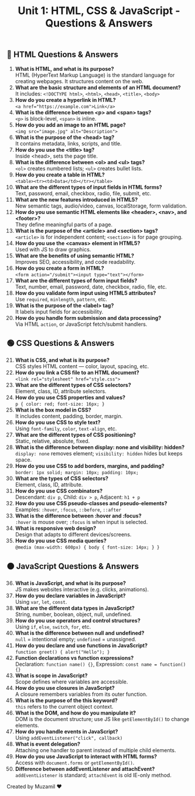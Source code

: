 <!DOCTYPE html><html lang="en">
<head>
  <meta charset="UTF-8">
  <meta name="viewport" content="width=device-width, initial-scale=1.0">
  <title>Web Dev Unit 1: Q&A</title>
  <link rel="stylesheet" href="tyle.css">
</head>
<body>
  <header>
    <h1>Unit 1: HTML, CSS & JavaScript - Questions & Answers</h1>
  </header>
  <main>
    <section>
      <h2>🔵 HTML Questions & Answers</h2>
      <ol>
        <li><strong>What is HTML, and what is its purpose?</strong><br>HTML (HyperText Markup Language) is the standard language for creating webpages. It structures content on the web.</li>
        <li><strong>What are the basic structure and elements of an HTML document?</strong><br>It includes: <code>&lt;!DOCTYPE html&gt;</code>, <code>&lt;html&gt;</code>, <code>&lt;head&gt;</code>, <code>&lt;title&gt;</code>, <code>&lt;body&gt;</code></li>
        <li><strong>How do you create a hyperlink in HTML?</strong><br><code>&lt;a href="https://example.com"&gt;Link&lt;/a&gt;</code></li>
        <li><strong>What is the difference between &lt;p&gt; and &lt;span&gt; tags?</strong><br><code>&lt;p&gt;</code> is block-level, <code>&lt;span&gt;</code> is inline.</li>
        <li><strong>How do you add an image to an HTML page?</strong><br><code>&lt;img src="image.jpg" alt="Description"&gt;</code></li>
        <li><strong>What is the purpose of the &lt;head&gt; tag?</strong><br>It contains metadata, links, scripts, and title.</li>
        <li><strong>How do you use the &lt;title&gt; tag?</strong><br>Inside &lt;head&gt;, sets the page title.</li>
        <li><strong>What is the difference between &lt;ol&gt; and &lt;ul&gt; tags?</strong><br><code>&lt;ol&gt;</code> creates numbered lists; <code>&lt;ul&gt;</code> creates bullet lists.</li>
        <li><strong>How do you create a table in HTML?</strong><br><code>&lt;table&gt;&lt;tr&gt;&lt;td&gt;Data&lt;/td&gt;&lt;/tr&gt;&lt;/table&gt;</code></li>
        <li><strong>What are the different types of input fields in HTML forms?</strong><br>Text, password, email, checkbox, radio, file, submit, etc.</li>
        <li><strong>What are the new features introduced in HTML5?</strong><br>New semantic tags, audio/video, canvas, localStorage, form validation.</li>
        <li><strong>How do you use semantic HTML elements like &lt;header&gt;, &lt;nav&gt;, and &lt;footer&gt;?</strong><br>They define meaningful parts of a page.</li>
        <li><strong>What is the purpose of the &lt;article&gt; and &lt;section&gt; tags?</strong><br><code>&lt;article&gt;</code> is for independent content; <code>&lt;section&gt;</code> is for page grouping.</li>
        <li><strong>How do you use the &lt;canvas&gt; element in HTML5?</strong><br>Used with JS to draw graphics.</li>
        <li><strong>What are the benefits of using semantic HTML?</strong><br>Improves SEO, accessibility, and code readability.</li>
        <li><strong>How do you create a form in HTML?</strong><br><code>&lt;form action="/submit"&gt;&lt;input type="text"&gt;&lt;/form&gt;</code></li>
        <li><strong>What are the different types of form input fields?</strong><br>Text, number, email, password, date, checkbox, radio, file, etc.</li>
        <li><strong>How do you validate form input using HTML5 attributes?</strong><br>Use <code>required</code>, <code>minlength</code>, <code>pattern</code>, etc.</li>
        <li><strong>What is the purpose of the &lt;label&gt; tag?</strong><br>It labels input fields for accessibility.</li>
        <li><strong>How do you handle form submission and data processing?</strong><br>Via HTML <code>action</code>, or JavaScript fetch/submit handlers.</li>
      </ol>
    </section><section>
  <h2>🟢 CSS Questions & Answers</h2>
  <ol start="21">
    <li><strong>What is CSS, and what is its purpose?</strong><br>CSS styles HTML content — color, layout, spacing, etc.</li>
    <li><strong>How do you link a CSS file to an HTML document?</strong><br><code>&lt;link rel="stylesheet" href="style.css"&gt;</code></li>
    <li><strong>What are the different types of CSS selectors?</strong><br>Element, class, ID, attribute selectors.</li>
    <li><strong>How do you use CSS properties and values?</strong><br><code>p { color: red; font-size: 16px; }</code></li>
    <li><strong>What is the box model in CSS?</strong><br>It includes content, padding, border, margin.</li>
    <li><strong>How do you use CSS to style text?</strong><br>Using <code>font-family</code>, <code>color</code>, <code>text-align</code>, etc.</li>
    <li><strong>What are the different types of CSS positioning?</strong><br>Static, relative, absolute, fixed.</li>
    <li><strong>What is the difference between display: none and visibility: hidden?</strong><br><code>display: none</code> removes element; <code>visibility: hidden</code> hides but keeps space.</li>
    <li><strong>How do you use CSS to add borders, margins, and padding?</strong><br><code>border: 1px solid; margin: 10px; padding: 10px;</code></li>
    <li><strong>What are the types of CSS selectors?</strong><br>Element, class, ID, attribute.</li>
    <li><strong>How do you use CSS combinators?</strong><br>Descendant: <code>div p</code>, Child: <code>div > p</code>, Adjacent: <code>h1 + p</code></li>
    <li><strong>How do you use CSS pseudo-classes and pseudo-elements?</strong><br>Examples: <code>:hover</code>, <code>:focus</code>, <code>::before</code>, <code>::after</code></li>
    <li><strong>What is the difference between :hover and :focus?</strong><br><code>:hover</code> is mouse over; <code>:focus</code> is when input is selected.</li>
    <li><strong>What is responsive web design?</strong><br>Design that adapts to different devices/screens.</li>
    <li><strong>How do you use CSS media queries?</strong><br><code>@media (max-width: 600px) { body { font-size: 14px; } }</code></li>
  </ol>
</section>

<section>
  <h2>🟠 JavaScript Questions & Answers</h2>
  <ol start="36">
    <li><strong>What is JavaScript, and what is its purpose?</strong><br>JS makes websites interactive (e.g. clicks, animations).</li>
    <li><strong>How do you declare variables in JavaScript?</strong><br>Using <code>var</code>, <code>let</code>, <code>const</code>.</li>
    <li><strong>What are the different data types in JavaScript?</strong><br>String, number, boolean, object, null, undefined.</li>
    <li><strong>How do you use operators and control structures?</strong><br>Using <code>if</code>, <code>else</code>, <code>switch</code>, <code>for</code>, etc.</li>
    <li><strong>What is the difference between null and undefined?</strong><br><code>null</code> = intentional empty; <code>undefined</code> = unassigned.</li>
    <li><strong>How do you declare and use functions in JavaScript?</strong><br><code>function greet() { alert("Hello"); }</code></li>
    <li><strong>Function declarations vs function expressions?</strong><br>Declaration: <code>function name() {}</code>, Expression: <code>const name = function() {}</code></li>
    <li><strong>What is scope in JavaScript?</strong><br>Scope defines where variables are accessible.</li>
    <li><strong>How do you use closures in JavaScript?</strong><br>A closure remembers variables from its outer function.</li>
    <li><strong>What is the purpose of the this keyword?</strong><br><code>this</code> refers to the current object context.</li>
    <li><strong>What is the DOM, and how do you manipulate it?</strong><br>DOM is the document structure; use JS like <code>getElementById()</code> to change elements.</li>
    <li><strong>How do you handle events in JavaScript?</strong><br>Using <code>addEventListener("click", callback)</code></li>
    <li><strong>What is event delegation?</strong><br>Attaching one handler to parent instead of multiple child elements.</li>
    <li><strong>How do you use JavaScript to interact with HTML forms?</strong><br>Access with <code>document.forms</code> or <code>getElementById()</code>.</li>
    <li><strong>Difference between addEventListener and attachEvent?</strong><br><code>addEventListener</code> is standard; <code>attachEvent</code> is old IE-only method.</li>
  </ol>
</section>

  </main>
  <footer>
    <p>Created by Muzamil ❤️</p>
  </footer>
</body>
</html>
